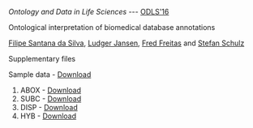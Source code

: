 *Ontology and Data in Life Sciences* --- [ODLS'16](https://wiki.imise.uni-leipzig.de/Gruppen/OBML/Workshops/2016-ODLS)



Ontological interpretation of biomedical database annotations

[Filipe Santana da Silva](http://lattes.cnpq.br/8268902147804566), [Ludger Jansen](http://www.iph.uni-rostock.de/personen/pd-dr-ludger-jansen/), [Fred Freitas](http://lattes.cnpq.br/6195215666638965) and [Stefan Schulz](http://purl.org/steschu)


Supplementary files

Sample data - [Download](https://github.com/integrativo/ontos/raw/master/ODLS'16/Data/Sample%20Data.xlsx)

1. ABOX - [Download](https://github.com/integrativo/ontos/raw/master/ODLS'16/Ontology%20Files/ABox.owl)
2. SUBC - [Download](https://github.com/integrativo/ontos/raw/master/ODLS'16/Ontology%20Files/SUBC.owl)
3. DISP - [Download](https://github.com/integrativo/ontos/raw/master/ODLS'16/Ontology%20Files/DISP.owl)
4. HYB  - [Download](https://github.com/integrativo/ontos/raw/master/ODLS'16/Ontology%20Files/HYB.owl)
